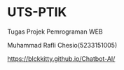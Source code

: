 # UTS-PTIK

Tugas Projek Pemrograman WEB

Muhammad Rafli Chesio(5233151005)

https://blckkitty.github.io/Chatbot-AI/
